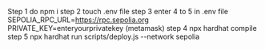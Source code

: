 Step 1 do npm i
step 2 touch .env file
step 3 enter 4 to 5 in .env file 
SEPOLIA_RPC_URL=https://rpc.sepolia.org
PRIVATE_KEY=enteryourprivatekey (metamask)
step 4 npx hardhat compile
step 5 npx hardhat run scripts/deploy.js --network sepolia
